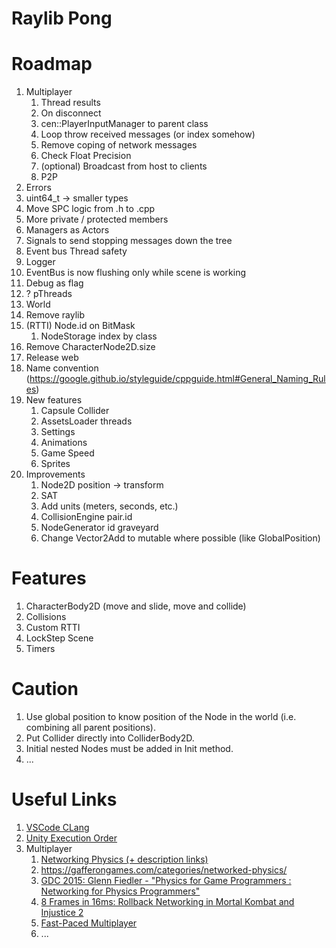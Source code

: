 # Raylib Pong

# Roadmap

1. Multiplayer
    1. Thread results
    1. On disconnect
    1. cen::PlayerInputManager to parent class
    1. Loop throw received messages (or index somehow)
    1. Remove coping of network messages
    1. Check Float Precision
    1. (optional) Broadcast from host to clients
    1. P2P
1. Errors
1. uint64_t -> smaller types
1. Move SPC logic from .h to .cpp
1. More private / protected members
1. Managers as Actors
1. Signals to send stopping messages down the tree
1. Event bus Thread safety
1. Logger
1. EventBus is now flushing only while scene is working
1. Debug as flag
1. ? pThreads
1. World
1. Remove raylib
1. (RTTI) Node.id on BitMask
    1. NodeStorage index by class
1. Remove CharacterNode2D.size
1. Release web
1. Name convention (https://google.github.io/styleguide/cppguide.html#General_Naming_Rules)
1. New features
    1. Capsule Collider
    1. AssetsLoader threads
    1. Settings
    1. Animations
    1. Game Speed
    1. Sprites
1. Improvements
    1. Node2D position -> transform
    1. SAT
    1. Add units (meters, seconds, etc.)
    1. CollisionEngine pair.id
    1. NodeGenerator id graveyard
    1. Change Vector2Add to mutable where possible (like GlobalPosition)

# Features

1. CharacterBody2D (move and slide, move and collide)
1. Collisions
1. Custom RTTI
1. LockStep Scene
1. Timers

# Caution

1. Use global position to know position of the Node in the world (i.e. combining all parent positions).
1. Put Collider directly into ColliderBody2D.
1. Initial nested Nodes must be added in Init method.
1. ...

# Useful Links

1. [VSCode CLang](https://code.visualstudio.com/docs/cpp/config-clang-mac)
1. [Unity Execution Order](https://docs.unity3d.com/Manual/ExecutionOrder.html)
1. Multiplayer
    1. [Networking Physics (+ description links)](https://www.youtube.com/watch?v=9OjIDko1uzc)
    1. https://gafferongames.com/categories/networked-physics/
    1. [GDC 2015: Glenn Fiedler - "Physics for Game Programmers : Networking for Physics Programmers"](https://archive.org/details/GDC2015Fiedler)
    1. [8 Frames in 16ms: Rollback Networking in Mortal Kombat and Injustice 2](https://www.youtube.com/watch?v=7jb0FOcImdg)
    1. [Fast-Paced Multiplayer](https://www.gabrielgambetta.com/client-server-game-architecture.html)
    1. ...